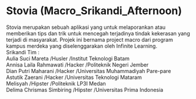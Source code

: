 # Stovia (Macro_Srikandi_Afternoon)
Stovia merupakan sebuah aplikasi yang untuk melaporankan atau memberikan tips dan trik untuk mencegah terjadinya tindak kekerasan yang terjadi di masyarakat. Projek ini bernama project macro dari program kampus merdeka yang diselenggarakan oleh Infinite Learning.
<br>Srikandi Tim :
<br> Aulia Suci Mareta            /Husler         /Institut Teknologi Batam
<br> Annisa Laila Rahmawati       /Hacker         /Politeknik Negeri Jember
<br> Dian Putri Maharani          /Hacker         /Universitas Muhammadiyah Pare-pare
<br> Astutik Zaerani              /Hacker         /Universitas Teknologi Mataram
<br> Melisyah                     /Hipster        /Politeknik LP3I Medan
<br> Delima Chrismas Simbiring    /Hipster        /Universitas Prima Indonesia
